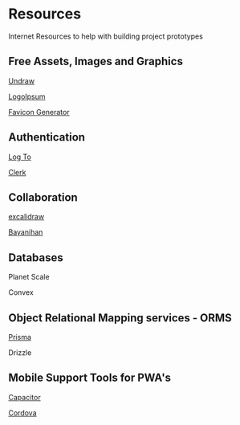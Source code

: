 # Resources
Internet Resources to help with building project prototypes

## Free Assets, Images and Graphics

[Undraw](https://undraw.co/)

[LogoIpsum](https://logoipsum.com/)

[Favicon Generator](https://realfavicongenerator.net/)


## Authentication

[Log To](https://logto.io/)

[Clerk](https://clerk.com/)



## Collaboration

[excalidraw](https://excalidraw.com/)


[Bayanihan](https://bayanihan.ailabs.studio)


## Databases

Planet Scale

Convex


## Object Relational Mapping services - ORMS

[Prisma](https://www.prisma.io/)

Drizzle


## Mobile Support Tools for PWA's


[Capacitor](https://capacitorjs.com)

[Cordova](https://cordova.apache.org/)




